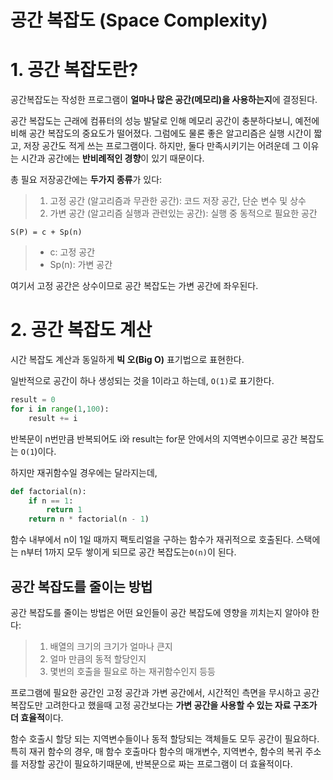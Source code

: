
# 공간 복잡도 (Space Complexity)

  
# 1. 공간 복잡도란?

공간복잡도는 작성한 프로그램이 **얼마나 많은 공간(메모리)을 사용하는지**에 결정된다.

공간 복잡도는 근래에 컴퓨터의 성능 발달로 인해 메모리 공간이 충분하다보니, 예전에 비해 공간 복잡도의 중요도가 떨어졌다. 그럼에도 물론 좋은 알고리즘은 실행 시간이 짧고, 저장 공간도 적게 쓰는 프로그램이다. 하지만, 둘다 만족시키기는 어려운데 그 이유는 시간과 공간에는 **반비례적인 경향**이 있기 때문이다.

총 필요 저장공간에는 **두가지 종류**가 있다:

> 1. 고정 공간 (알고리즘과 무관한 공간): 코드 저장 공간, 단순 변수 및 상수
> 2. 가변 공간 (알고리즘 실행과 관련있는 공간): 실행 중 동적으로 필요한 공간 

`S(P) = c + Sp(n)`

> - c: 고정 공간
> - Sp(n): 가변 공간

여기서 고정 공간은 상수이므로 공간 복잡도는 가변 공간에 좌우된다.

# 2. 공간 복잡도 계산

시간 복잡도 계산과 동일하게 **빅 오(Big O)** 표기법으로 표현한다. 

일반적으로 공간이 하나 생성되는 것을 1이라고 하는데, `O(1)`로 표기한다. 

```python
result = 0
for i in range(1,100):
	result += i
```

반복문이 n번만큼 반복되어도 i와 result는 for문 안에서의 지역변수이므로 공간 복잡도는 `O(1`)이다.

하지만 재귀함수일 경우에는 달라지는데,

```python
def factorial(n):
	if n == 1:
		return 1
	return n * factorial(n - 1) 
```

함수 내부에서 n이 1일 때까지 팩토리얼을 구하는 함수가 재귀적으로 호출된다. 스택에는 n부터 1까지 모두 쌓이게 되므로 공간 복잡도는`O(n)`이 된다. 

## 공간 복잡도를 줄이는 방법

공간 복잡도를 줄이는 방법은 어떤 요인들이 공간 복잡도에 영향을 끼치는지 알아야 한다:

> 1. 배열의 크기의 크기가 얼마나 큰지
> 2. 얼마 만큼의 동적 할당인지
> 3. 몇번의 호출을 필요로 하는 재귀함수인지 등등 

프로그램에 필요한 공간인 고정 공간과 가변 공간에서, 시간적인 측면을 무시하고 공간 복잡도만 고려한다고 했을때 고정 공간보다는 **가변 공간을 사용할 수 있는 자료 구조가 더 효율적**이다. 

함수 호출시 할당 되는 지역변수들이나 동적 할당되는 객체들도 모두 공간이 필요하다. 특히 재귀 함수의 경우, 매 함수 호출마다 함수의 매개변수, 지역변수, 함수의 복귀 주소를 저장할 공간이 필요하기때문에, 반복문으로 짜는 프로그램이 더 효율적이다.